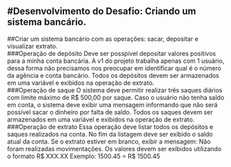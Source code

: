 #Desenvolvimento do Desafio: Criando um sistema bancário.
-----
<div>
##Criar um sistema bancário com as operações: sacar, depositar e visualizar extrato.
<div>
###Operação de depósito
Deve ser posspivel depositar valores positivos para a minha conta bancária. A v1 do projeto trabalha apenas com 1 usuário, dessa forma não precisamos
nos preocupar em identificar qual é o número da agência e conta bancário. Todos os depósitos devem ser armazenados em uma variável e exibidos na operação de extrato.
<div>
###Operação de saque
O sistema deve permitir realizar três saques diários com limite máximo de R$ 500,00 por saque. Caso o usuário não tenha saldo em conta, 
o sistema deve exibir uma mensagem informando que não será possível sacar o dinheiro por falta de saldo. Todos os saques devem ser armazenados em uma
variável e exibidos na operação de extrato.
<div>
###Operação de extrato
Essa operação deve listar todos os depósitos e saques realizados na conta. No fim da listagem deve ser exibido o saldo atual da conta. Se o extrato estiver em branco,
exibir a mensagem: Não foram realizadas movimentações.
Os valores devem ser exibidos utilizando o formato R$ XXX.XX
Exemplo:
1500.45 = R$ 1500.45
<div>
